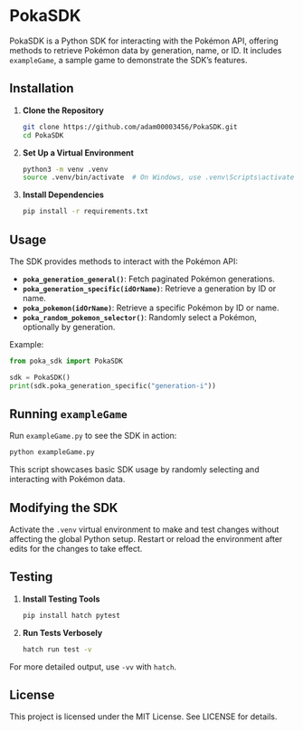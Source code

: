 
# PokaSDK

PokaSDK is a Python SDK for interacting with the Pokémon API, offering methods to retrieve Pokémon data by generation, name, or ID. It includes `exampleGame`, a sample game to demonstrate the SDK’s features.

## Installation

1. **Clone the Repository**
   ```bash
   git clone https://github.com/adam00003456/PokaSDK.git
   cd PokaSDK
   ```

2. **Set Up a Virtual Environment**
   ```bash
   python3 -m venv .venv
   source .venv/bin/activate  # On Windows, use .venv\Scripts\activate
   ```

3. **Install Dependencies**
   ```bash
   pip install -r requirements.txt
   ```

## Usage

The SDK provides methods to interact with the Pokémon API:
- **`poka_generation_general()`**: Fetch paginated Pokémon generations.
- **`poka_generation_specific(idOrName)`**: Retrieve a generation by ID or name.
- **`poka_pokemon(idOrName)`**: Retrieve a specific Pokémon by ID or name.
- **`poka_random_pokemon_selector()`**: Randomly select a Pokémon, optionally by generation.

Example:
```python
from poka_sdk import PokaSDK

sdk = PokaSDK()
print(sdk.poka_generation_specific("generation-i"))
```

## Running `exampleGame`

Run `exampleGame.py` to see the SDK in action:
```bash
python exampleGame.py
```
This script showcases basic SDK usage by randomly selecting and interacting with Pokémon data.

## Modifying the SDK

Activate the `.venv` virtual environment to make and test changes without affecting the global Python setup. Restart or reload the environment after edits for the changes to take effect.

## Testing

1. **Install Testing Tools**
   ```bash
   pip install hatch pytest
   ```

2. **Run Tests Verbosely**
   ```bash
   hatch run test -v
   ```

For more detailed output, use `-vv` with `hatch`.

## License

This project is licensed under the MIT License. See LICENSE for details.
